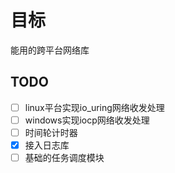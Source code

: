 # 目标
能用的跨平台网络库

## TODO

- [ ] linux平台实现io_uring网络收发处理
- [ ] windows实现iocp网络收发处理
- [ ] 时间轮计时器
- [X] 接入日志库
- [ ] 基础的任务调度模块